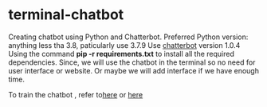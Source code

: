 # terminal-chatbot

Creating chatbot using Python and Chatterbot.
Preferred Python version: anything less tha 3.8, paticularly use 3.7.9
Use [chatterbot](https://chatterbot.readthedocs.io/en/stable/) version 1.0.4
Using the command **pip -r requirements.txt** to install all the required dependencies.
Since, we will use the chatbot in the terminal so no need for user interface or website. Or maybe we will add interface if we have enough time.

To train the chatbot , refer to[here](https://chatterbot.readthedocs.io/en/stable/training.html) or [here](https://chatterbot.readthedocs.io/en/stable/corpus.html)
